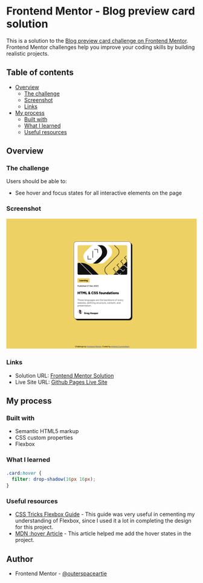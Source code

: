 # Frontend Mentor - Blog preview card solution

This is a solution to the [Blog preview card challenge on Frontend Mentor](https://www.frontendmentor.io/challenges/blog-preview-card-ckPaj01IcS). Frontend Mentor challenges help you improve your coding skills by building realistic projects.

## Table of contents

- [Overview](#overview)
  - [The challenge](#the-challenge)
  - [Screenshot](#screenshot)
  - [Links](#links)
- [My process](#my-process)
  - [Built with](#built-with)
  - [What I learned](#what-i-learned)
  - [Useful resources](#useful-resources)

## Overview

### The challenge

Users should be able to:

- See hover and focus states for all interactive elements on the page

### Screenshot

![Solution](./assets/images/solutionScreenshot.png)

### Links

- Solution URL: [Frontend Mentor Solution](https://www.frontendmentor.io/solutions/blog-preview-card-using-flexbox-of1QgyBjBB)
- Live Site URL: [Github Pages Live Site](https://outerspaceartie.github.io/FEM-Blog-Card/)

## My process

### Built with

- Semantic HTML5 markup
- CSS custom properties
- Flexbox

### What I learned

```css
.card:hover {
  filter: drop-shadow(16px 16px);
}
```

### Useful resources

- [CSS Tricks Flexbox Guide](https://css-tricks.com/snippets/css/a-guide-to-flexbox/) - This guide was very useful in cementing my understanding of Flexbox, since I used it a lot in completing the design for this project.
- [MDN :hover Article](https://developer.mozilla.org/en-US/docs/Web/CSS/:hover) - This article helped me add the hover states in the project.

## Author

- Frontend Mentor - [@outerspaceartie](https://www.frontendmentor.io/profile/outerspaceartie)
